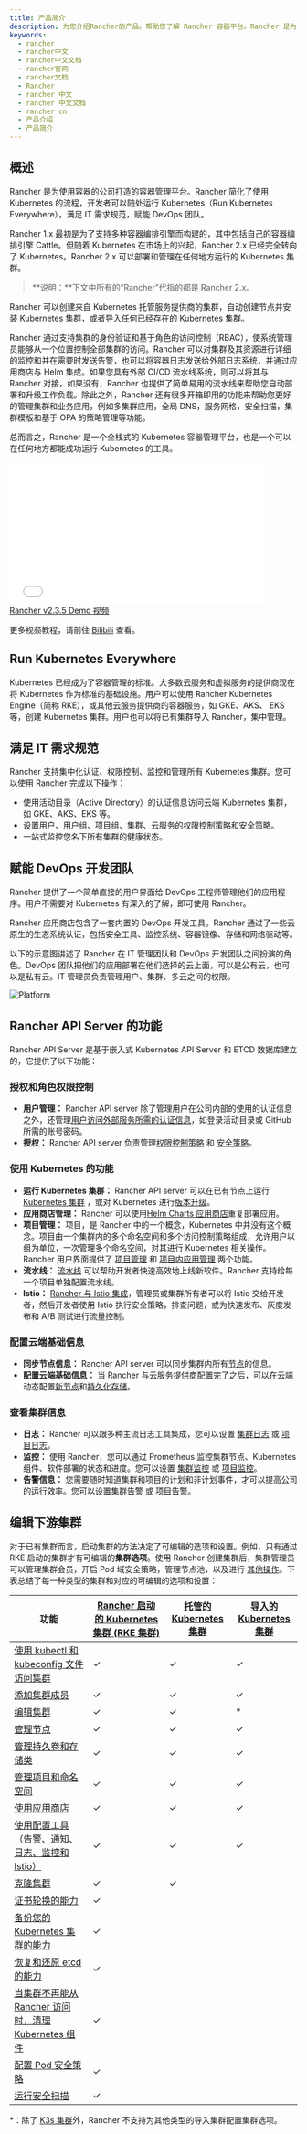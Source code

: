 ```yaml
---
title: 产品简介
description: 为您介绍Rancher的产品。帮助您了解 Rancher 容器平台。Rancher 是为使用容器的公司打造的容器管理平台。Rancher 简化了使用 Kubernetes 的流程，开发者可以随处运行 Kubernetes，满足 IT 需求规范，赋能 DevOps 团队。
keywords:
  - rancher
  - rancher中文
  - rancher中文文档
  - rancher官网
  - rancher文档
  - Rancher
  - rancher 中文
  - rancher 中文文档
  - rancher cn
  - 产品介绍
  - 产品简介
---
```


## 概述

Rancher 是为使用容器的公司打造的容器管理平台。Rancher 简化了使用 Kubernetes 的流程，开发者可以随处运行 Kubernetes（Run Kubernetes Everywhere），满足 IT 需求规范，赋能 DevOps 团队。

Rancher 1.x 最初是为了支持多种容器编排引擎而构建的，其中包括自己的容器编排引擎 Cattle。但随着 Kubernetes 在市场上的兴起，Rancher 2.x 已经完全转向了 Kubernetes。Rancher 2.x 可以部署和管理在任何地方运行的 Kubernetes 集群。

> **说明：**下文中所有的“Rancher”代指的都是 Rancher 2.x。

Rancher 可以创建来自 Kubernetes 托管服务提供商的集群，自动创建节点并安装 Kubernetes 集群，或者导入任何已经存在的 Kubernetes 集群。

Rancher 通过支持集群的身份验证和基于角色的访问控制（RBAC），使系统管理员能够从一个位置控制全部集群的访问。Rancher 可以对集群及其资源进行详细的监控和并在需要时发送告警，也可以将容器日志发送给外部日志系统，并通过应用商店与 Helm 集成。如果您具有外部 CI/CD 流水线系统，则可以将其与 Rancher 对接，如果没有，Rancher 也提供了简单易用的流水线来帮助您自动部署和升级工作负载。除此之外，Rancher 还有很多开箱即用的功能来帮助您更好的管理集群和业务应用，例如多集群应用，全局 DNS，服务网格，安全扫描，集群模版和基于 OPA 的策略管理等功能。

总而言之，Rancher 是一个全栈式的 Kubernetes 容器管理平台，也是一个可以在任何地方都能成功运行 Kubernetes 的工具。

<div class="text-center">
<iframe width="444" height="250" src="//player.bilibili.com/player.html?aid=94394330&cid=161139480&page=1" scrolling="no" border="0" frameborder="no" framespacing="0" allowfullscreen="true"> </iframe>
</div>
<div class="text-center">
<a href="https://www.bilibili.com/video/av94394330/"> Rancher v2.3.5 Demo 视频 </a>
</div>

更多视频教程，请前往 [Bilibili](https://space.bilibili.com/430496045/video?tid=0&page=1&keyword=&order=pubdate) 查看。

## Run Kubernetes Everywhere

Kubernetes 已经成为了容器管理的标准。大多数云服务和虚拟服务的提供商现在将 Kubernetes 作为标准的基础设施。用户可以使用 Rancher Kubernetes Engine（简称 RKE），或其他云服务提供商的容器服务，如 GKE、AKS、 EKS 等，创建 Kubernetes 集群。用户也可以将已有集群导入 Rancher，集中管理。

## 满足 IT 需求规范

Rancher 支持集中化认证、权限控制、监控和管理所有 Kubernetes 集群。您可以使用 Rancher 完成以下操作：

- 使用活动目录（Active Directory）的认证信息访问云端 Kubernetes 集群，如 GKE、AKS、EKS 等。
- 设置用户、用户组、项目组、集群、云服务的权限控制策略和安全策略。
- 一站式监控您名下所有集群的健康状态。

## 赋能 DevOps 开发团队

Rancher 提供了一个简单直接的用户界面给 DevOps 工程师管理他们的应用程序。用户不需要对 Kubernetes 有深入的了解，即可使用 Rancher。

Rancher 应用商店包含了一套内置的 DevOps 开发工具。Rancher 通过了一些云原生的生态系统认证，包括安全工具、监控系统、容器镜像、存储和网络驱动等。

以下的示意图讲述了 Rancher 在 IT 管理团队和 DevOps 开发团队之间扮演的角色。DevOps 团队把他们的应用部署在他们选择的云上面，可以是公有云，也可以是私有云。IT 管理员负责管理用户、集群、多云之间的权限。

![Platform](/img/rancher/platform.png)

## Rancher API Server 的功能

Rancher API Server 是基于嵌入式 Kubernetes API Server 和 ETCD 数据库建立的，它提供了以下功能：

### 授权和角色权限控制

- **用户管理：** Rancher API server 除了管理用户在公司内部的使用的认证信息之外，还管理[用户访问外部服务所需的认证信息](/docs/rancher2/admin-settings/authentication/_index)，如登录活动目录或 GitHub 所需的账号密码。
- **授权：** Rancher API server 负责管理[权限控制策略](/docs/rancher2/admin-settings/rbac/_index) 和 [安全策略](/docs/rancher2/admin-settings/pod-security-policies/_index)。

### 使用 Kubernetes 的功能

- **运行 Kubernetes 集群：** Rancher API server 可以在已有节点上运行 [Kubernetes 集群](/docs/rancher2/cluster-provisioning/_index) ，或对 Kubernetes 进行[版本升级](/docs/rancher2/cluster-admin/upgrading-kubernetes/_index)。
- **应用商店管理：** Rancher 可以使用[Helm Charts 应用商店](/docs/rancher2/helm-charts/_index)重复部署应用。
- **项目管理：** 项目，是 Rancher 中的一个概念，Kubernetes 中并没有这个概念。项目由一个集群内的多个命名空间和多个访问控制策略组成，允许用户以组为单位，一次管理多个命名空间，对其进行 Kubernetes 相关操作。Rancher 用户界面提供了 [项目管理](/docs/rancher2/project-admin/_index) 和 [项目内应用管理](/docs/rancher2/k8s-in-rancher/_index) 两个功能。
- **流水线：** [流水线](/docs/rancher2/project-admin/pipelines/_index) 可以帮助开发者快速高效地上线新软件。Rancher 支持给每一个项目单独配置流水线。
- **Istio：** [Rancher 与 Istio 集成](/docs/rancher2/cluster-admin/tools/istio/_index)，管理员或集群所有者可以将 Istio 交给开发者，然后开发者使用 Istio 执行安全策略，排查问题，或为快速发布、灰度发布和 A/B 测试进行流量控制。

### 配置云端基础信息

- **同步节点信息：** Rancher API server 可以同步集群内所有[节点](/docs/rancher2/cluster-admin/nodes/_index)的信息。
- **配置云端基础信息：** 当 Rancher 与云服务提供商配置完了之后，可以在云端动态配置[新节点](/docs/rancher2/cluster-provisioning/rke-clusters/node-pools/_index)和[持久化存储](/docs/rancher2/cluster-admin/volumes-and-storage/_index)。

### 查看集群信息

- **日志：** Rancher 可以跟多种主流日志工具集成，您可以设置 [集群日志](/docs/rancher2/project-admin/tools/project-logging/_index) 或 [项目日志](/docs/rancher2/project-admin/tools/project-logging/_index)。
- **监控：** 使用 Rancher，您可以通过 Prometheus 监控集群节点、Kubernetes 组件、软件部署的状态和进度。您可以设置 [集群监控](/docs/rancher2/cluster-admin/tools/cluster-monitoring/_index) 或 [项目监控](/docs/rancher2/cluster-admin/tools/cluster-monitoring/project-monitoring/_index)。
- **告警信息：** 您需要随时知道集群和项目的计划和非计划事件，才可以提高公司的运行效率。您可以设置[集群告警](/docs/rancher2/cluster-admin/tools/cluster-alerts/_index) 或 [项目告警](/docs/rancher2/project-admin/tools/project-alerts/_index)。

## 编辑下游集群

对于已有集群而言，启动集群的方法决定了可编辑的选项和设置。例如，只有通过 RKE 启动的集群才有可编辑的**集群选项**。使用 Rancher 创建集群后，集群管理员可以管理集群会员，开启 Pod 域安全策略，管理节点池，以及进行 [其他操作](/docs/rancher2/cluster-admin/editing-clusters/_index)。下表总结了每一种类型的集群和对应的可编辑的选项和设置：

| 功能                                                                                                              | [Rancher 启动的 Kubernetes 集群 (RKE 集群)](/docs/rancher2/cluster-provisioning/rke-clusters/_index) | [托管的 Kubernetes 集群](/docs/rancher2/cluster-provisioning/hosted-kubernetes-clusters/_index) | [导入的 Kubernetes 集群](/docs/rancher2/cluster-provisioning/imported-clusters/_index) |
| ----------------------------------------------------------------------------------------------------------------- | ---------------------------------------------------------------------------------------------------- | ----------------------------------------------------------------------------------------------- | -------------------------------------------------------------------------------------- |
| [使用 kubectl 和 kubeconfig 文件访问集群](/docs/rancher2/cluster-admin/cluster-access/kubectl/_index)             | ✓                                                                                                    | ✓                                                                                               | ✓                                                                                      |
| [添加集群成员](/docs/rancher2/cluster-admin/cluster-access/cluster-members/_index)                                | ✓                                                                                                    | ✓                                                                                               | ✓                                                                                      |
| [编辑集群](/docs/rancher2/cluster-admin/editing-clusters/_index)                                                  | ✓                                                                                                    | ✓                                                                                               | \*                                                                                     |
| [管理节点](/docs/rancher2/cluster-admin/nodes/_index)                                                             | ✓                                                                                                    | ✓                                                                                               | ✓                                                                                      |
| [管理持久卷和存储类](/docs/rancher2/cluster-admin/volumes-and-storage/_index)                                     | ✓                                                                                                    | ✓                                                                                               | ✓                                                                                      |
| [管理项目和命名空间](/docs/rancher2/cluster-admin/projects-and-namespaces/_index)                                 | ✓                                                                                                    | ✓                                                                                               | ✓                                                                                      |
| [使用应用商店](/docs/rancher2/helm-charts/_index)                                                                 | ✓                                                                                                    | ✓                                                                                               | ✓                                                                                      |
| [使用配置工具（告警、通知、日志、监控和 Istio）](#使用配置工具)                                                   | ✓                                                                                                    | ✓                                                                                               | ✓                                                                                      |
| [克隆集群](/docs/rancher2/cluster-admin/cloning-clusters/_index)                                                  | ✓                                                                                                    | ✓                                                                                               |                                                                                        |
| [证书轮换的能力](/docs/rancher2/cluster-admin/certificate-rotation/_index)                                        | ✓                                                                                                    |                                                                                                 |                                                                                        |
| [备份您的 Kubernetes 集群的能力](/docs/rancher2/cluster-admin/backing-up-etcd/_index)                             | ✓                                                                                                    |                                                                                                 |                                                                                        |
| [恢复和还原 etcd 的能力](/docs/rancher2/cluster-admin/restoring-etcd/_index)                                      | ✓                                                                                                    |                                                                                                 |                                                                                        |
| [当集群不再能从 Rancher 访问时，清理 Kubernetes 组件](/docs/rancher2/cluster-admin/cleaning-cluster-nodes/_index) | ✓                                                                                                    |                                                                                                 |                                                                                        |
| [配置 Pod 安全策略](/docs/rancher2/cluster-admin/pod-security-policy/_index)                                      | ✓                                                                                                    |                                                                                                 |                                                                                        |
| [运行安全扫描](/docs/rancher2/security/security-scan/_index)                                                      | ✓                                                                                                    |                                                                                                 |                                                                                        |

\*：除了 [K3s 集群](/docs/rancher2/cluster-provisioning/imported-clusters/_index#导入的-K3s-集群的其他功能)外，Rancher 不支持为其他类型的导入集群配置集群选项。
